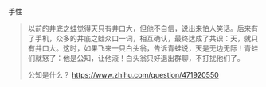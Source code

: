 手性

> 以前的井底之蛙觉得天只有井口大，但他不自信，说出来怕人笑话。后来有了手机，众多的井底之蛙众口一词，相互确认，最终达成了共识：天，就只有井口大。这时，如果飞来一只白头翁，告诉青蛙说，天是无边无际！青蛙们就怒了：他是公知，让他滚！白头翁只好退出群聊，不打扰他们了。
> 
> 公知是什么？
> https://www.zhihu.com/question/471920550